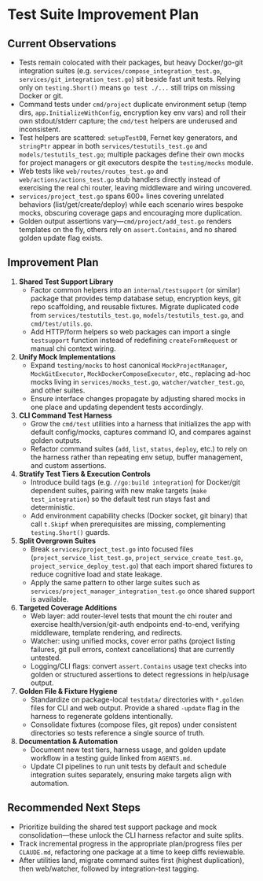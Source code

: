 # Test Suite Improvement Plan

## Current Observations
- Tests remain colocated with their packages, but heavy Docker/go-git integration suites (e.g. `services/compose_integration_test.go`, `services/git_integration_test.go`) sit beside fast unit tests. Relying only on `testing.Short()` means `go test ./...` still trips on missing Docker or git.
- Command tests under `cmd/project` duplicate environment setup (temp dirs, `app.InitializeWithConfig`, encryption key env vars) and roll their own stdout/stderr capture; the `cmd/test` helpers are underused and inconsistent.
- Test helpers are scattered: `setupTestDB`, Fernet key generators, and `stringPtr` appear in both `services/testutils_test.go` and `models/testutils_test.go`; multiple packages define their own mocks for project managers or git executors despite the `testing/mocks` module.
- Web tests like `web/routes/routes_test.go` and `web/actions/actions_test.go` stub handlers directly instead of exercising the real chi router, leaving middleware and wiring uncovered.
- `services/project_test.go` spans 600+ lines covering unrelated behaviors (list/get/create/deploy) while each scenario wires bespoke mocks, obscuring coverage gaps and encouraging more duplication.
- Golden output assertions vary—`cmd/project/add_test.go` renders templates on the fly, others rely on `assert.Contains`, and no shared golden update flag exists.

## Improvement Plan
1. **Shared Test Support Library**
   - Factor common helpers into an `internal/testsupport` (or similar) package that provides temp database setup, encryption keys, git repo scaffolding, and reusable fixtures. Migrate duplicated code from `services/testutils_test.go`, `models/testutils_test.go`, and `cmd/test/utils.go`.
   - Add HTTP/form helpers so web packages can import a single `testsupport` function instead of redefining `createFormRequest` or manual chi context wiring.
2. **Unify Mock Implementations**
   - Expand `testing/mocks` to host canonical `MockProjectManager`, `MockGitExecutor`, `MockDockerComposeExecutor`, etc., replacing ad-hoc mocks living in `services/mocks_test.go`, `watcher/watcher_test.go`, and other suites.
   - Ensure interface changes propagate by adjusting shared mocks in one place and updating dependent tests accordingly.
3. **CLI Command Test Harness**
   - Grow the `cmd/test` utilities into a harness that initializes the app with default config/mocks, captures command IO, and compares against golden outputs.
   - Refactor command suites (`add`, `list`, `status`, `deploy`, etc.) to rely on the harness rather than repeating env setup, buffer management, and custom assertions.
4. **Stratify Test Tiers & Execution Controls**
   - Introduce build tags (e.g. `//go:build integration`) for Docker/git dependent suites, pairing with new make targets (`make test_integration`) so the default test run stays fast and deterministic.
   - Add environment capability checks (Docker socket, git binary) that call `t.Skipf` when prerequisites are missing, complementing `testing.Short()` guards.
5. **Split Overgrown Suites**
   - Break `services/project_test.go` into focused files (`project_service_list_test.go`, `project_service_create_test.go`, `project_service_deploy_test.go`) that each import shared fixtures to reduce cognitive load and state leakage.
   - Apply the same pattern to other large suites such as `services/project_manager_integration_test.go` once shared support is available.
6. **Targeted Coverage Additions**
   - Web layer: add router-level tests that mount the chi router and exercise health/version/git-auth endpoints end-to-end, verifying middleware, template rendering, and redirects.
   - Watcher: using unified mocks, cover error paths (project listing failures, git pull errors, context cancellations) that are currently untested.
   - Logging/CLI flags: convert `assert.Contains` usage text checks into golden or structured assertions to detect regressions in help/usage output.
7. **Golden File & Fixture Hygiene**
   - Standardize on package-local `testdata/` directories with `*.golden` files for CLI and web output. Provide a shared `-update` flag in the harness to regenerate goldens intentionally.
   - Consolidate fixtures (compose files, git repos) under consistent directories so tests reference a single source of truth.
8. **Documentation & Automation**
   - Document new test tiers, harness usage, and golden update workflow in a testing guide linked from `AGENTS.md`.
   - Update CI pipelines to run unit tests by default and schedule integration suites separately, ensuring make targets align with automation.

## Recommended Next Steps
- Prioritize building the shared test support package and mock consolidation—these unlock the CLI harness refactor and suite splits.
- Track incremental progress in the appropriate plan/progress files per `CLAUDE.md`, refactoring one package at a time to keep diffs reviewable.
- After utilities land, migrate command suites first (highest duplication), then web/watcher, followed by integration-test tagging.
